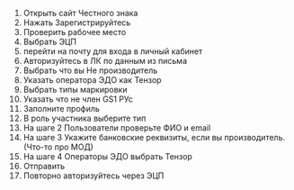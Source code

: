 1. Открыть сайт Честного знака
2. Нажать Зарегистрируйтесь
3. Проверить рабочее место
4. Выбрать ЭЦП
5. перейти на почту для входа в личный кабинет
6. Авторизуйтесь в ЛК по данным из письма
7. Выбрать что вы Не производитель
8. Указать оператора ЭДО как Тензор
9. Выбрать типы маркировки
10. Указать что не член GS1 РУс
11. Заполните профиль 
12. В роль участника выберите тип
13. На шаге 2 Пользователи проверьте ФИО и email
14. На шаге 3 Укажите банковские реквизиты, если вы производитель. (Что-то про МОД)
15. На шаге 4 Операторы ЭДО выбрать Тензор
16. Отправить
17. Повторно авторизуйтесь через ЭЦП